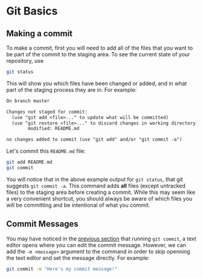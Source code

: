 # Git Basics

## Making a commit

<!--TODO: Convert to GitHub Desktop instructions-->
To make a commit, first you will need to add all of the files that you want to
be part of the commit to the staging area. To see the current state of your
repository, use

```bash
git status
```

This will show you which files have been changed or added, and in what part of the
staging process they are in. For example:

```txt
On branch master

Changes not staged for commit:
  (use "git add <file>..." to update what will be committed)
  (use "git restore <file>..." to discard changes in working directory)
        modified: README.md

no changes added to commit (use "git add" and/or "git commit -a")
```

Let's commit this `README.md` file:

```bash
git add README.md
git commit
```

You will notice that in the above example output for `git status`, that git
suggests `git commit -a`. This command adds **all** files (except untracked files)
to the staging area before creating a commit. While this may seem like a very
convenient shortcut, you should always be aware of which files you will be
committing and be intentional of what you commit.

## Commit Messages

<!--TODO: Convert to GitHub Desktop instructions-->
You may have noticed in the [previous section](#making-a-commit) that running
`git commit`, a text editor opens where you can edit the commit message. However,
we can add the `-m <message>` argument to the command in order to skip openning
the text editor and set the message directly. For example:

```bash
git commit -m "Here's my commit message!"
```
